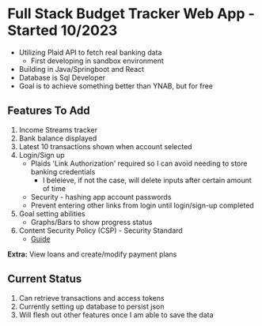 # Full Stack Budget Tracker Web App - Started 10/2023
  * Utilizing Plaid API to fetch real banking data
      * First developing in sandbox environment
  * Building in Java/Springboot and React
  * Database is Sql Developer
  * Goal is to achieve something better than YNAB, but for free

## Features To Add
1. Income Streams tracker
2. Bank balance displayed
3. Latest 10 transactions shown when account selected
4. Login/Sign up
    * Plaids 'Link Authorization' required so I can avoid needing to store banking credentials
       * I beleieve, if not the case, will delete inputs after certain amount of time
    * Security - hashing app account passwords
    * Prevent entering other links from login until login/sign-up completed
5. Goal setting abilities
    * Graphs/Bars to show progress status
6. Content Security Policy (CSP) - Security Standard
    * [Guide](https://www.stackhawk.com/blog/spring-content-security-policy-guide-what-it-is-and-how-to-enable-it/#:~:text=Luckily%2C%20it's%20pretty%20simple%20to,a%20configuration%20that%20enables%20CSP.)
  
**Extra:** View loans and create/modify payment plans
  

## Current Status
1. Can retrieve transactions and access tokens
2. Currently setting up database to persist json
3. Will flesh out other features once I am able to save the data
